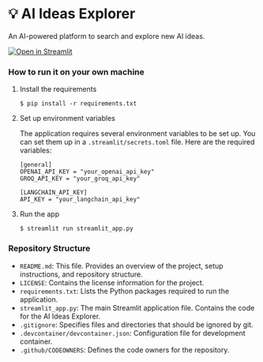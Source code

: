 # :bulb: AI Ideas Explorer

An AI-powered platform to search and explore new AI ideas.

[![Open in Streamlit](https://static.streamlit.io/badges/streamlit_badge_black_white.svg)](https://aiideas.streamlit.app/)

### How to run it on your own machine

1. Install the requirements

   ```
   $ pip install -r requirements.txt
   ```

2. Set up environment variables

   The application requires several environment variables to be set up. You can set them up in a `.streamlit/secrets.toml` file. Here are the required variables:

   ```
   [general]
   OPENAI_API_KEY = "your_openai_api_key"
   GROQ_API_KEY = "your_groq_api_key"

   [LANGCHAIN_API_KEY]
   API_KEY = "your_langchain_api_key"
   ```

3. Run the app

   ```
   $ streamlit run streamlit_app.py
   ```

### Repository Structure

- `README.md`: This file. Provides an overview of the project, setup instructions, and repository structure.
- `LICENSE`: Contains the license information for the project.
- `requirements.txt`: Lists the Python packages required to run the application.
- `streamlit_app.py`: The main Streamlit application file. Contains the code for the AI Ideas Explorer.
- `.gitignore`: Specifies files and directories that should be ignored by git.
- `.devcontainer/devcontainer.json`: Configuration file for development container.
- `.github/CODEOWNERS`: Defines the code owners for the repository.
